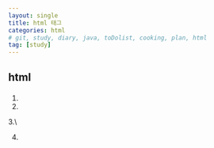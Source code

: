 ```yaml
---
layout: single
title: html 태그
categories: html
# git, study, diary, java, toDolist, cooking, plan, html
tag: [study] 
---
```


## html <p>

1.

2.

3.\

4.